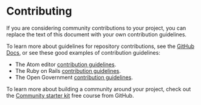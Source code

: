 # Contributing

If you are considering community contributions to your project, you can replace the text of this document with your own contribution guidelines.

To learn more about guidelines for repository contributions, see the [GitHub Docs](https://docs.github.com/en/communities/setting-up-your-project-for-healthy-contributions/setting-guidelines-for-repository-contributors), or see these good examples of contribution guidelines:

- The Atom editor [contribution guidelines](https://github.com/atom/atom/blob/master/CONTRIBUTING.md).
- The Ruby on Rails [contribution guidelines](https://github.com/rails/rails/blob/master/CONTRIBUTING.md).
- The Open Government [contribution guidelines](https://github.com/opengovernment/opengovernment/blob/master/CONTRIBUTING.md).

To learn more about building a community around your project, check out the [Community starter kit](https://lab.github.com/githubtraining/community-starter-kit) free course from GitHub.
